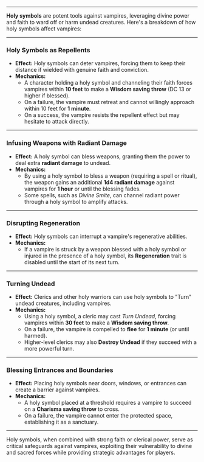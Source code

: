 
---

**Holy symbols** are potent tools against vampires, leveraging divine power and faith to ward off or harm undead creatures. Here's a breakdown of how holy symbols affect vampires:

---

### **Holy Symbols as Repellents**  

- **Effect:** Holy symbols can deter vampires, forcing them to keep their distance if wielded with genuine faith and conviction.  
- **Mechanics:**  
  - A character holding a holy symbol and channeling their faith forces vampires within **10 feet** to make a **Wisdom saving throw** (DC 13 or higher if blessed).  
  - On a failure, the vampire must retreat and cannot willingly approach within 10 feet for **1 minute**.  
  - On a success, the vampire resists the repellent effect but may hesitate to attack directly.  

---

### **Infusing Weapons with Radiant Damage**  

- **Effect:** A holy symbol can bless weapons, granting them the power to deal extra **radiant damage** to undead.  
- **Mechanics:**  
  - By using a holy symbol to bless a weapon (requiring a spell or ritual), the weapon gains an additional **1d4 radiant damage** against vampires for **1 hour** or until the blessing fades.  
  - Some spells, such as *Divine Smite*, can channel radiant power through a holy symbol to amplify attacks.  

---

### **Disrupting Regeneration**  

- **Effect:** Holy symbols can interrupt a vampire's regenerative abilities.  
- **Mechanics:**  
  - If a vampire is struck by a weapon blessed with a holy symbol or injured in the presence of a holy symbol, its **Regeneration** trait is disabled until the start of its next turn.  

---

### **Turning Undead**  

- **Effect:** Clerics and other holy warriors can use holy symbols to "Turn" undead creatures, including vampires.  
- **Mechanics:**  
  - Using a holy symbol, a cleric may cast *Turn Undead*, forcing vampires within **30 feet** to make a **Wisdom saving throw**.  
  - On a failure, the vampire is compelled to **flee** for **1 minute** (or until harmed).  
  - Higher-level clerics may also **Destroy Undead** if they succeed with a more powerful turn.  

---

### **Blessing Entrances and Boundaries**  

- **Effect:** Placing holy symbols near doors, windows, or entrances can create a barrier against vampires.  
- **Mechanics:**  
  - A holy symbol placed at a threshold requires a vampire to succeed on a **Charisma saving throw** to cross.  
  - On a failure, the vampire cannot enter the protected space, establishing it as a sanctuary.  

---

Holy symbols, when combined with strong faith or clerical power, serve as critical safeguards against vampires, exploiting their vulnerability to divine and sacred forces while providing strategic advantages for players.  
